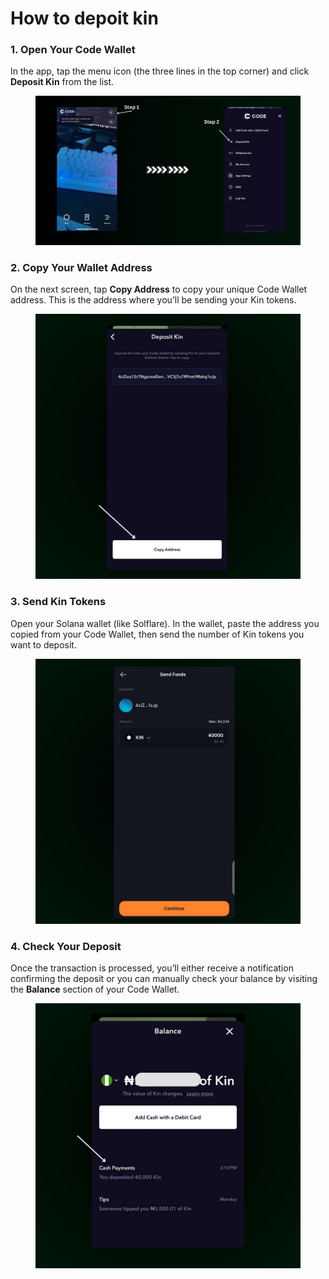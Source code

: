 # How to depoit kin

### 1. **Open Your Code Wallet**

In the app, tap the menu icon (the three lines in the top corner) and click **Deposit Kin** from the list.

<figure><img src="../../.gitbook/assets/deposit kin.png" alt=""><figcaption></figcaption></figure>

### 2. **Copy Your Wallet Address**

On the next screen, tap **Copy Address** to copy your unique Code Wallet address. This is the address where you’ll be sending your Kin tokens.

<figure><img src="../../.gitbook/assets/deposit.png" alt=""><figcaption></figcaption></figure>

### 3. Send Kin Tokens

Open your Solana wallet (like Solflare). In the wallet, paste the address you copied from your Code Wallet, then send the number of Kin tokens you want to deposit.

<figure><img src="../../.gitbook/assets/deposit kin 40k.png" alt=""><figcaption></figcaption></figure>

### **4. Check Your Deposit**

Once the transaction is processed, you’ll either receive a notification confirming the deposit or you can manually check your balance by visiting the **Balance** section of your Code Wallet.

<figure><img src="../../.gitbook/assets/cash payemts.png" alt=""><figcaption></figcaption></figure>
